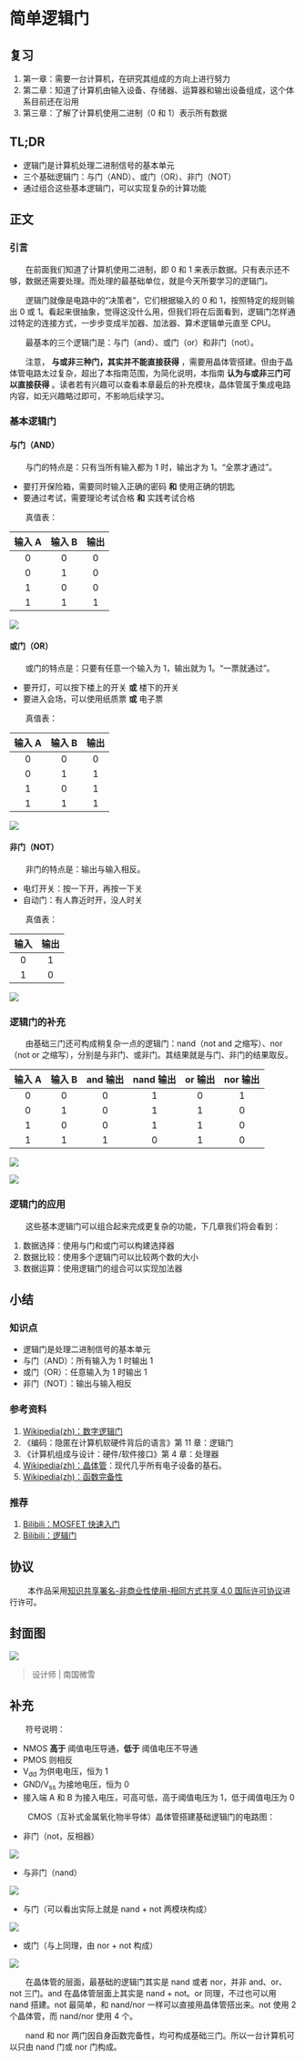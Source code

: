 # 简单逻辑门

## 复习

1. 第一章：需要一台计算机，在研究其组成的方向上进行努力
2. 第二章：知道了计算机由输入设备、存储器、运算器和输出设备组成，这个体系目前还在沿用
3. 第三章：了解了计算机使用二进制（0 和 1）表示所有数据

## TL;DR

- 逻辑门是计算机处理二进制信号的基本单元
- 三个基础逻辑门：与门（AND）、或门（OR）、非门（NOT）
- 通过组合这些基本逻辑门，可以实现复杂的计算功能

## 正文

### 引言

　　在前面我们知道了计算机使用二进制，即 0 和 1 来表示数据。只有表示还不够，数据还需要处理。而处理的最基础单位，就是今天所要学习的逻辑门。

　　逻辑门就像是电路中的“决策者”，它们根据输入的 0 和 1，按照特定的规则输出 0 或 1。看起来很抽象，觉得这没什么用，但我们将在后面看到，逻辑门怎样通过特定的连接方式，一步步变成半加器、加法器、算术逻辑单元直至 CPU。

　　最基本的三个逻辑门是：与门（and）、或门（or）和非门（not）。

　　注意， **与或非三种门，其实并不能直接获得** ，需要用晶体管搭建。但由于晶体管电路太过复杂，超出了本指南范围，为简化说明，本指南 **认为与或非三门可以直接获得** 。读者若有兴趣可以查看本章最后的补充模块，晶体管属于集成电路内容，如无兴趣略过即可，不影响后续学习。

### 基本逻辑门

#### 与门（AND）

　　与门的特点是：只有当所有输入都为 1 时，输出才为 1。“全票才通过”。

- 要打开保险箱，需要同时输入正确的密码 **和** 使用正确的钥匙
- 要通过考试，需要理论考试合格 **和** 实践考试合格

　　真值表：

| 输入 A | 输入 B | 输出 |
|:-----:|:-----:|:----:|
|   0   |   0   |  0   |
|   0   |   1   |  0   |
|   1   |   0   |  0   |
|   1   |   1   |  1   |

![](https://raw.githubusercontent.com/TinySnow/GithubImageHosting/main/blog/computer-science-guide/content/and-gate.png)

#### 或门（OR）

　　或门的特点是：只要有任意一个输入为 1，输出就为 1。“一票就通过”。

- 要开灯，可以按下楼上的开关 **或** 楼下的开关
- 要进入会场，可以使用纸质票 **或** 电子票

　　真值表：

| 输入 A | 输入 B | 输出 |
|:-----:|:-----:|:----:|
|   0   |   0   |  0   |
|   0   |   1   |  1   |
|   1   |   0   |  1   |
|   1   |   1   |  1   |

![](https://raw.githubusercontent.com/TinySnow/GithubImageHosting/main/blog/computer-science-guide/content/or-gate.png)

#### 非门（NOT）

　　非门的特点是：输出与输入相反。

- 电灯开关：按一下开，再按一下关
- 自动门：有人靠近时开，没人时关

　　真值表：

| 输入 | 输出 |
|:----:|:----:|
|  0   |  1   |
|  1   |  0   |

![](https://raw.githubusercontent.com/TinySnow/GithubImageHosting/main/blog/computer-science-guide/content/not-gate.png)

### 逻辑门的补充

　　由基础三门还可构成稍复杂一点的逻辑门：nand（not and 之缩写）、nor（not or 之缩写），分别是与非门、或非门。其结果就是与门、非门的结果取反。

| 输入 A | 输入 B | and 输出 | nand 输出 | or 输出 | nor 输出 |
| :----: | :----: | :------: | :-------: | :-----: | :------: |
|   0    |   0    |    0     |     1     |    0    |    1     |
|   0    |   1    |    0     |     1     |    1    |    0     |
|   1    |   0    |    0     |     1     |    1    |    0     |
|   1    |   1    |    1     |     0     |    1    |    0     |

![](https://raw.githubusercontent.com/TinySnow/GithubImageHosting/main/blog/computer-science-guide/content/nand-gate.png)

![](https://raw.githubusercontent.com/TinySnow/GithubImageHosting/main/blog/computer-science-guide/content/nor-gate.png)

### 逻辑门的应用

　　这些基本逻辑门可以组合起来完成更复杂的功能，下几章我们将会看到：

1. 数据选择：使用与门和或门可以构建选择器
2. 数据比较：使用多个逻辑门可以比较两个数的大小
3. 数据运算：使用逻辑门的组合可以实现加法器

## 小结

### 知识点

- 逻辑门是处理二进制信号的基本单元
- 与门（AND）：所有输入为 1 时输出 1
- 或门（OR）：任意输入为 1 时输出 1
- 非门（NOT）：输出与输入相反

### 参考资料

1. [Wikipedia(zh)：数字逻辑门](https://zh.wikipedia.org/wiki/%E9%82%8F%E8%BC%AF%E9%96%98)
2. 《编码：隐匿在计算机软硬件背后的语言》第 11 章：逻辑门
3. 《计算机组成与设计：硬件/软件接口》第 4 章：处理器
4. [Wikipedia(zh)：晶体管](https://zh.wikipedia.org/wiki/晶体管)：现代几乎所有电子设备的基石。
5. [Wikipedia(zh)：函数完备性](https://zh.wikipedia.org/zh-hans/完备性)

### 推荐

1. [Bilibili：MOSFET 快速入门](https://www.bilibili.com/video/BV1nL411x7jH/)
2. [Bilibili：逻辑门](https://www.bilibili.com/video/BV18M4y137Cr/)

## 协议

　　 本作品采用[知识共享署名-非商业性使用-相同方式共享 4.0 国际许可协议](https://creativecommons.org/licenses/by-nc-sa/4.0/deed.zh)进行许可。

## 封面图

![](https://raw.githubusercontent.com/TinySnow/GithubImageHosting/main/blog/computer-science-guide/cover/简单逻辑门.png)

> 设计师 | 南国微雪

## 补充

　　符号说明：

- NMOS **高于** 阈值电压导通，**低于** 阈值电压不导通
- PMOS 则相反
- V<sub>dd</sub> 为供电电压，恒为 1
- GND/V<sub>ss</sub> 为接地电压，恒为 0
- 接入端 A 和 B 为接入电压，可高可低，高于阈值电压为 1，低于阈值电压为 0

　　 CMOS（互补式金属氧化物半导体）晶体管搭建基础逻辑门的电路图：

- 非门（not，反相器）

![](https://raw.githubusercontent.com/TinySnow/GithubImageHosting/main/blog/computer-science-guide/content/cmos-inverter.png)

- 与非门（nand）

![](https://raw.githubusercontent.com/TinySnow/GithubImageHosting/main/blog/computer-science-guide/content/cmos-nand.png)

- 与门（可以看出实际上就是 nand + not 两模块构成）

![](https://raw.githubusercontent.com/TinySnow/GithubImageHosting/main/blog/computer-science-guide/content/cmos-add.png)

- 或门（与上同理，由 nor + not 构成）

![](https://raw.githubusercontent.com/TinySnow/GithubImageHosting/main/blog/computer-science-guide/content/cmos-or.png)

　　在晶体管的层面，最基础的逻辑门其实是 nand 或者 nor，并非 and、or、not 三门。and 在晶体管层面上其实是 nand + not。or 同理，不过也可以用 nand 搭建。not 最简单，和 nand/nor 一样可以直接用晶体管搭出来。not 使用 2 个晶体管，而 nand/nor 使用 4 个。

　　nand 和 nor 两门因自身函数完备性，均可构成基础三门。所以一台计算机可以只由 nand 门或 nor 门构成。